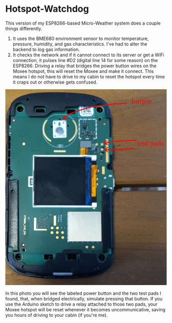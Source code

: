 # Hotspot-Watchdog

This version of my ESP8266-based Micro-Weather system does a couple things differently.

1. It uses the BME680 environment sensor to monitor temperature, pressure, humidity, and gas characteristics. I've had to alter the backend to log gas information.
2. It checks the network and if it cannot connect to its server or get a WiFi connection, it pulses line #D2 (digital line 14 for some reason) on the ESP8266.   Driving a relay that bridges the power button wires on the Moxee hotspot, this will reset the Moxee and make it connect.  This means I do not have to drive to my cabin to reset the hotspot every time it craps out or otherwise gets confused.


![alt text](https://github.com/judasgutenberg/Hotspot-Watchdog/blob/master/moxee_inside_600.jpg?raw=true)

In this photo you will see the labeled power button and the two test pads I found, that, when bridged electrically, simulate pressing that button. If you use the Arduino sketch to drive a relay attached to those two pads, your Moxee hotspot will be reset whenever it becomes uncommunicative, saving you hours of driving to your cabin (if you're me).
